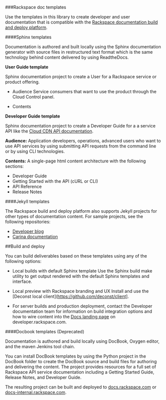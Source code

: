 
###Rackspace doc templates

Use the templates in this library to create developer and user 
documentation that is compatible with the [Rackspace documentation 
build and deploy platform](https://github.com/deconst). 

####Sphinx templates

Documentation is authored and built locally using the Sphinx documentation generator with 
source files in restructured text format which is the same technology behind content 
delivered by using ReadtheDocs.

**User Guide template**

Sphinx documentation project to create a User for a Rackspace service or product offering.

- Audience
  Service consumers that want to use the product through the Cloud Control panel.
   
- Contents

**Developer Guide template**

Sphinx documentation project to create a Developer Guide for a a service API like the 
[Cloud CDN API documentation](https://developer.rackspace.com/docs/cdn/v1/developer-guide/).

**Audience:**  Application developers, operations, advanced users who want to use API services by 
  using submitting API requests from the command line or by using CLI technologies.
  
**Contents:** A single-page html content architecture with the following sections: 
- Developer Guide
- Getting Started with the API (cURL or CLI)
- API Reference
- Release Notes

####Jekyll templates

The Rackspace build and deploy platform also supports Jekyll projects for other types of documentation content. For sample projects, see the following repositories:

- [Developer blog](https://github.com/rackerlabs/docs-developer-blog)
- [Carina documentation](https://https://github.com/getcarina/getcarina.com)

##Build and deploy

You can build deliverables based on these templates using any of the following options:

- Local builds with default Sphinx template
  Use the Sphinx build make utility to get output rendered 
  with the default Sphinx templates and interface. 

- Local preview with Rackspace branding and UX
  Install and use the [Deconst local client](https://github.com/deconst/client].

- For server builds and production deployment, contact the Developer documentation team for information on build 
  integration options and how to wire content into the [Docs landing page](https://developer.rackspace.com/docs/) on 
  developer.rackspace.com. 

####Docbook templates (Deprecated)

Documentation is authored and build locally using DocBook, Oxygen editor, and the maven 
Jenkins tool chain. 

You can install DocBook templates by using the Python project in the DocBook folder 
to create the DocBook source and build files for authoring and delivering the content. The 
project provides resources for a full set of Rackspace API service documentation including 
a Getting Started Guide, Release Notes, and Developer Guide.  

The resulting project can be built and deployed to [docs.rackspace.com](https://docs.rackspace.com) or 
[docs-internal.rackspace.com](https://docs-internal.rackspace.com).
